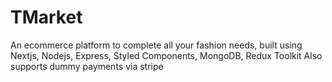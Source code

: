 # TMarket

An ecommerce platform to complete all your fashion needs, built using Nextjs, Nodejs, Express, Styled Components, MongoDB, Redux Toolkit
Also supports dummy payments via stripe
